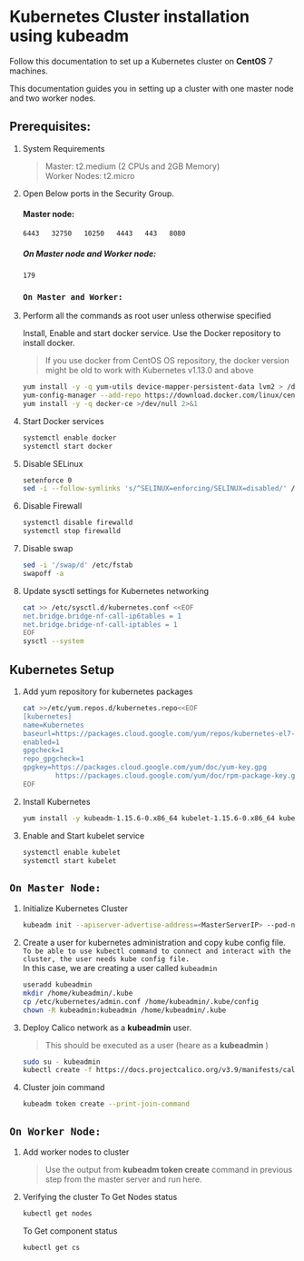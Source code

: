 # Kubernetes Cluster installation using kubeadm
Follow this documentation to set up a Kubernetes cluster on __CentOS__ 7 machines.

This documentation guides you in setting up a cluster with one master node and two worker nodes.

## Prerequisites: 
1. System Requirements 
    >Master: t2.medium (2 CPUs and 2GB Memory)   
    >Worker Nodes: t2.micro 

1. Open Below ports in the Security Group. 
   #### Master node: 
    `6443  
    32750  
    10250  
    4443  
    443  
    8080 `

   ##### On Master node and Worker node:
    `179`  

   ### `On Master and Worker:`
1. Perform all the commands as root user unless otherwise specified
 
   Install, Enable and start docker service.
   Use the Docker repository to install docker.
   > If you use docker from CentOS OS repository, the docker version might be old to work with Kubernetes v1.13.0 and above

   ```sh
   yum install -y -q yum-utils device-mapper-persistent-data lvm2 > /dev/null 2>&1
   yum-config-manager --add-repo https://download.docker.com/linux/centos/docker-ce.repo > /dev/null 2>&1
   yum install -y -q docker-ce >/dev/null 2>&1
   ```
1. Start Docker services 
   ```sh
   systemctl enable docker
   systemctl start docker
   ```
1. Disable SELinux
   ```sh
   setenforce 0
   sed -i --follow-symlinks 's/^SELINUX=enforcing/SELINUX=disabled/' /etc/sysconfig/selinux
   ```
1. Disable Firewall
   ```sh
   systemctl disable firewalld
   systemctl stop firewalld
   ```
1. Disable swap
     ```sh
     sed -i '/swap/d' /etc/fstab
     swapoff -a
    ```
1. Update sysctl settings for Kubernetes networking
   ```sh
   cat >> /etc/sysctl.d/kubernetes.conf <<EOF
   net.bridge.bridge-nf-call-ip6tables = 1
   net.bridge.bridge-nf-call-iptables = 1
   EOF
   sysctl --system
   ```
## Kubernetes Setup
1. Add yum repository for kubernetes packages 
    ```sh
    cat >>/etc/yum.repos.d/kubernetes.repo<<EOF
    [kubernetes]
    name=Kubernetes
    baseurl=https://packages.cloud.google.com/yum/repos/kubernetes-el7-x86_64
    enabled=1
    gpgcheck=1
    repo_gpgcheck=1
    gpgkey=https://packages.cloud.google.com/yum/doc/yum-key.gpg
            https://packages.cloud.google.com/yum/doc/rpm-package-key.gpg
    EOF
    ```
1. Install Kubernetes
    ```sh
    yum install -y kubeadm-1.15.6-0.x86_64 kubelet-1.15.6-0.x86_64 kubectl-1.15.6-0.x86_64
    ```
1. Enable and Start kubelet service
    ```sh
    systemctl enable kubelet
    systemctl start kubelet
    ```
## `On Master Node:`
1. Initialize Kubernetes Cluster
    ```sh
    kubeadm init --apiserver-advertise-address=<MasterServerIP> --pod-network-cidr=192.168.0.0/16
    ```
1. Create a user for kubernetes administration  and copy kube config file.   
    ``To be able to use kubectl command to connect and interact with the cluster, the user needs kube config file.``  
    In this case, we are creating a user called `kubeadmin`
    ```sh
    useradd kubeadmin 
    mkdir /home/kubeadmin/.kube
    cp /etc/kubernetes/admin.conf /home/kubeadmin/.kube/config
    chown -R kubeadmin:kubeadmin /home/kubeadmin/.kube
    ```
1. Deploy Calico network as a __kubeadmin__ user. 
	> This should be executed as a user (heare as a __kubeadmin__ )
    
    ```sh
    sudo su - kubeadmin 
    kubectl create -f https://docs.projectcalico.org/v3.9/manifests/calico.yaml
    ```

1. Cluster join command
    ```sh
    kubeadm token create --print-join-command
    ```
## `On Worker Node:`
1. Add worker nodes to cluster 
    > Use the output from __kubeadm token create__ command in previous step from the master server and run here.

1. Verifying the cluster
    To Get Nodes status
    ```sh
    kubectl get nodes
    ```
    To Get component status
    ```sh
    kubectl get cs
    ```